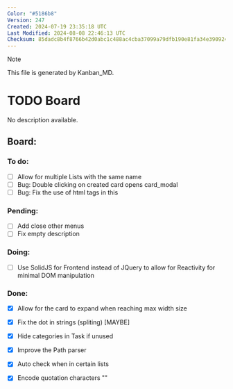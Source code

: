 ```yaml
---
Color: "#5186b8"
Version: 247
Created: 2024-07-19 23:35:18 UTC
Last Modified: 2024-08-08 22:46:13 UTC
Checksum: 85dadc8b4f8766b42d0abc1c488ac4cba37099a79dfb190e81fa34e39092474f
---
```


> [!NOTE]  
> This file is generated by Kanban_MD.  

# TODO Board  
No description available.  

## Board:  

### <span data-checked="false" data-counter="1">To do:</span>  
- [ ] <span id="kanban_md-task-allow_for_multiple_lists_with_the_same_name-1" data-counter="1">Allow for multiple Lists with the same name</span>  
- [ ] <span id="kanban_md-task-bug:_double_clicking_on_created_card_opens_card_modal-1" data-counter="1">Bug: Double clicking on created card opens card_modal</span>  
- [ ] <span id="kanban_md-task-bug:_fix_the_use_of_html_tags_in_this-1" data-counter="1">Bug: Fix the use of html tags in this</span>  

### <span data-checked="false" data-counter="1">Pending:</span>  
- [ ] <span id="kanban_md-task-add_close_other_menus-1" data-counter="1">Add close other menus</span>  
- [ ] <span id="kanban_md-task-fix_empty_description-1" data-counter="1">Fix empty description</span>  

### <span data-checked="false" data-counter="1">Doing:</span>  
- [ ] <span id="kanban_md-task-use_solidjs_for_frontend_instead_of_jquery_to_allow_for_reactivity_for_minimal_dom_manipulation-1" data-counter="1">Use SolidJS for Frontend instead of JQuery to allow for Reactivity for minimal DOM manipulation</span>  

### <span data-checked="true" data-counter="1">Done:</span>  
- [x] <span id="kanban_md-task-allow_for_the_card_to_expand_when_reaching_max_width_size-1" data-counter="1">Allow for the card to expand when reaching max width size</span>  
- [x] <span id="kanban_md-task-fix_the_dot_in_strings_(spliting)_[maybe]-1" data-counter="1">Fix the dot in strings (spliting) [MAYBE]</span>  
- [x] <span id="kanban_md-task-hide_categories_in_task_if_unused-1" data-counter="1">Hide categories in Task if unused</span>  
- [x] <span id="kanban_md-task-improve_the_path_parser-1" data-counter="1">Improve the Path parser</span>  
- [x] <span id="kanban_md-task-auto_check_when_in_certain_lists-1" data-counter="1">Auto check when in certain lists</span>  
- [x] <span id="kanban_md-task-encode_quotation_characters_&quot;&quot;-1" data-counter="1">Encode quotation characters ""</span>  


